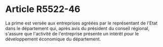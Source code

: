 # Article R5522-46

  
La prime est versée aux entreprises agréées par le représentant de l'Etat dans le département qui, après avis du président du conseil régional, s'assure que l'activité de l'entreprise présente un intérêt pour le développement économique du département.